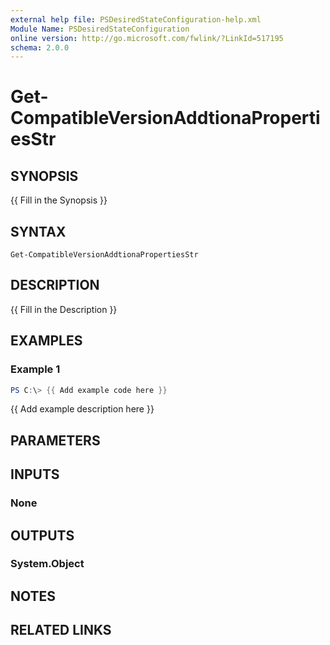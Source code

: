 ```yaml
---
external help file: PSDesiredStateConfiguration-help.xml
Module Name: PSDesiredStateConfiguration
online version: http://go.microsoft.com/fwlink/?LinkId=517195
schema: 2.0.0
---
```


# Get-CompatibleVersionAddtionaPropertiesStr

## SYNOPSIS
{{ Fill in the Synopsis }}

## SYNTAX

```
Get-CompatibleVersionAddtionaPropertiesStr
```

## DESCRIPTION
{{ Fill in the Description }}

## EXAMPLES

### Example 1
```powershell
PS C:\> {{ Add example code here }}
```

{{ Add example description here }}

## PARAMETERS

## INPUTS

### None

## OUTPUTS

### System.Object
## NOTES

## RELATED LINKS
